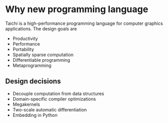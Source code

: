 # Why new programming language

Taichi is a high-performance programming language for computer graphics
applications. The design goals are

-   Productivity
-   Performance
-   Portability
-   Spatially sparse computation
-   Differentiable programming
-   Metaprogramming

## Design decisions

-   Decouple computation from data structures
-   Domain-specific compiler optimizations
-   Megakernels
-   Two-scale automatic differentiation
-   Embedding in Python
